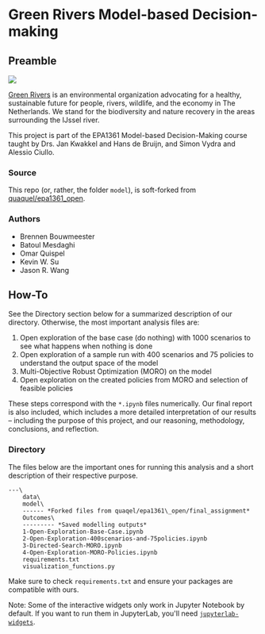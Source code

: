 # Green Rivers Model-based Decision-making

## Preamble

![](https://i.imgur.com/gdrGisD.png)

[Green Rivers](https://sites.google.com/view/green-rivers/) is an environmental organization advocating for a healthy, sustainable future for people, rivers, wildlife, and the economy in The Netherlands. We stand for the biodiversity and nature recovery in the areas surrounding the IJssel river.

This project is part of the EPA1361 Model-based Decision-Making course taught by Drs. Jan Kwakkel and Hans de Bruijn, and Simon Vydra and Alessio Ciullo.

### Source

This repo (or, rather, the folder `model`), is soft-forked from [quaquel/epa1361_open](https://github.com/quaquel/epa1361_open/tree/master/final%20assignment).

### Authors

- Brennen Bouwmeester
- Batoul Mesdaghi
- Omar Quispel
- Kevin W. Su
- Jason R. Wang

## How-To

See the Directory section below for a summarized description of our directory. Otherwise, the most important analysis files are:

1. Open exploration of the base case (do nothing) with 1000 scenarios to see what happens when nothing is done
2. Open exploration of a sample run with 400 scenarios and 75 policies to understand the output space of the model
3. Multi-Objective Robust Optimization (MORO) on the model
4. Open exploration on the created policies from MORO and selection of feasible policies

These steps correspond with the `*.ipynb` files numerically. Our final report is also included, which includes a more detailed interpretation of our results – including the purpose of this project, and our reasoning, methodology, conclusions, and reflection.

### Directory

The files below are the important ones for running this analysis and a short description of their respective purpose.

```
---\
    data\
    model\
    ------ *Forked files from quaqel/epa1361\_open/final_assignment*
    Outcomes\
    --------- *Saved modelling outputs*
    1-Open-Exploration-Base-Case.ipynb
    2-Open-Exploration-400scenarios-and-75policies.ipynb
    3-Directed-Search-MORO.ipynb
    4-Open-Exploration-MORO-Policies.ipynb
    requirements.txt
    visualization_functions.py
```
Make sure to check `requirements.txt` and ensure your packages are compatible with ours.

Note: Some of the interactive widgets only work in Jupyter Notebook by default. If you want to run them in JupyterLab, you'll need [`jupyterlab-widgets`](https://pypi.org/project/jupyterlab-widgets/).

